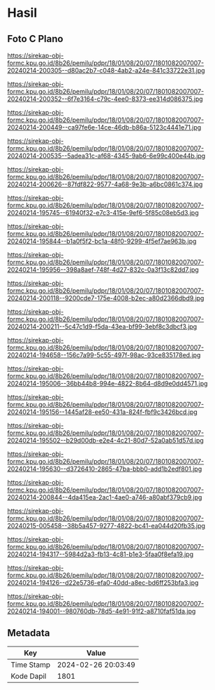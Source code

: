 # Hasil

## Foto C Plano

https://sirekap-obj-formc.kpu.go.id/8b26/pemilu/pdpr/18/01/08/20/07/1801082007007-20240214-200305--d80ac2b7-c048-4ab2-a24e-841c33722e31.jpg

https://sirekap-obj-formc.kpu.go.id/8b26/pemilu/pdpr/18/01/08/20/07/1801082007007-20240214-200352--6f7e3164-c79c-4ee0-8373-ee314d086375.jpg

https://sirekap-obj-formc.kpu.go.id/8b26/pemilu/pdpr/18/01/08/20/07/1801082007007-20240214-200449--ca97fe6e-14ce-46db-b86a-5123c4441e71.jpg

https://sirekap-obj-formc.kpu.go.id/8b26/pemilu/pdpr/18/01/08/20/07/1801082007007-20240214-200535--5adea31c-af68-4345-9ab6-6e99c400e44b.jpg

https://sirekap-obj-formc.kpu.go.id/8b26/pemilu/pdpr/18/01/08/20/07/1801082007007-20240214-200626--87fdf822-9577-4a68-9e3b-a6bc0861c374.jpg

https://sirekap-obj-formc.kpu.go.id/8b26/pemilu/pdpr/18/01/08/20/07/1801082007007-20240214-195745--61940f32-e7c3-415e-9ef6-5f85c08eb5d3.jpg

https://sirekap-obj-formc.kpu.go.id/8b26/pemilu/pdpr/18/01/08/20/07/1801082007007-20240214-195844--b1a0f5f2-bc1a-48f0-9299-4f5ef7ae963b.jpg

https://sirekap-obj-formc.kpu.go.id/8b26/pemilu/pdpr/18/01/08/20/07/1801082007007-20240214-195956--398a8aef-748f-4d27-832c-0a3f13c82dd7.jpg

https://sirekap-obj-formc.kpu.go.id/8b26/pemilu/pdpr/18/01/08/20/07/1801082007007-20240214-200118--9200cde7-175e-4008-b2ec-a80d2366dbd9.jpg

https://sirekap-obj-formc.kpu.go.id/8b26/pemilu/pdpr/18/01/08/20/07/1801082007007-20240214-200211--5c47c1d9-f5da-43ea-bf99-3ebf8c3dbcf3.jpg

https://sirekap-obj-formc.kpu.go.id/8b26/pemilu/pdpr/18/01/08/20/07/1801082007007-20240214-194658--156c7a99-5c55-497f-98ac-93ce835178ed.jpg

https://sirekap-obj-formc.kpu.go.id/8b26/pemilu/pdpr/18/01/08/20/07/1801082007007-20240214-195006--36bb44b8-994e-4822-8b64-d8d9e0dd4571.jpg

https://sirekap-obj-formc.kpu.go.id/8b26/pemilu/pdpr/18/01/08/20/07/1801082007007-20240214-195156--1445af28-ee50-431a-824f-fbf9c3426bcd.jpg

https://sirekap-obj-formc.kpu.go.id/8b26/pemilu/pdpr/18/01/08/20/07/1801082007007-20240214-195502--b29d00db-e2e4-4c21-80d7-52a0ab51d57d.jpg

https://sirekap-obj-formc.kpu.go.id/8b26/pemilu/pdpr/18/01/08/20/07/1801082007007-20240214-195630--d3726410-2865-47ba-bbb0-add1b2edf801.jpg

https://sirekap-obj-formc.kpu.go.id/8b26/pemilu/pdpr/18/01/08/20/07/1801082007007-20240214-200844--4da415ea-2ac1-4ae0-a746-a80abf379cb9.jpg

https://sirekap-obj-formc.kpu.go.id/8b26/pemilu/pdpr/18/01/08/20/07/1801082007007-20240215-005458--38b5a457-9277-4822-bc41-ea044d20fb35.jpg

https://sirekap-obj-formc.kpu.go.id/8b26/pemilu/pdpr/18/01/08/20/07/1801082007007-20240214-194317--5984d2a3-fb13-4c81-b1e3-5faa0f8efa19.jpg

https://sirekap-obj-formc.kpu.go.id/8b26/pemilu/pdpr/18/01/08/20/07/1801082007007-20240214-194126--d22e5736-efa0-40dd-a8ec-bd6ff253bfa3.jpg

https://sirekap-obj-formc.kpu.go.id/8b26/pemilu/pdpr/18/01/08/20/07/1801082007007-20240214-194001--980760db-78d5-4e91-91f2-a8710faf51da.jpg


## Metadata

| Key        | Value               |
| ---------- | ------------------- |
| Time Stamp | 2024-02-26 20:03:49 |
| Kode Dapil | 1801                |



